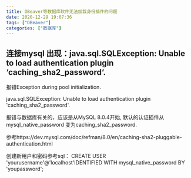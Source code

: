 ```yaml
---
title: DBeaver等数据库软件无法加载身份插件的问题
date: 2020-12-29 19:07:36
tags: ["DBeaver"]
categories: ["数据库"]
---
```


## 连接mysql 出现：java.sql.SQLException: Unable to load authentication plugin ‘caching_sha2_password‘.

报错Exception during pool initialization.

java.sql.SQLException: Unable to load authentication plugin 'caching_sha2_password'.

报错与数据库有关的，应该是从MySQL 8.0.4开始, 默认的认证插件从mysql_native_password 变为caching_sha2_password. 

参考https://dev.mysql.com/doc/refman/8.0/en/caching-sha2-pluggable-authentication.html

创建新用户和密码参考sql：
 CREATE USER 'yourusername'@'localhost'IDENTIFIED WITH mysql_native_password BY 'youpassword';

